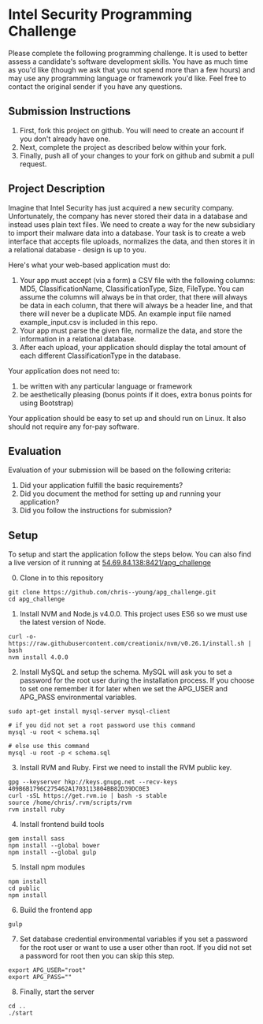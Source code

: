 # Intel Security Programming Challenge
Please complete the following programming challenge.  It is used to better assess a candidate's software development skills.   You have as much time as you'd like (though we ask that you not spend more than a few hours) and may use any programming language or framework you'd like.  Feel free to contact the original sender if you have any questions.

## Submission Instructions
1. First, fork this project on github.  You will need to create an account if you don't already have one.
1. Next, complete the project as described below within your fork.
1. Finally, push all of your changes to your fork on github and submit a pull request.

## Project Description
Imagine that Intel Security has just acquired a new security company.  Unfortunately, the company has never stored their data in a database and instead uses plain text files.  We need to create a way for the new subsidiary to import their malware data into a database.  Your task is to create a web interface that accepts file uploads, normalizes the data, and then stores it in a relational database - design is up to you.

Here's what your web-based application must do:

1. Your app must accept (via a form) a CSV file with the following columns: MD5, ClassificationName, ClassificationType, Size, FileType.  You can assume the columns will always be in that order, that there will always be data in each column, that there will always be a header line, and that there will never be a duplicate MD5.  An example input file named example_input.csv is included in this repo.
1. Your app must parse the given file, normalize the data, and store the information in a relational database.
1. After each upload, your application should display the total amount of each different ClassificationType in the database.

Your application does not need to:

1. be written with any particular language or framework
1. be aesthetically pleasing (bonus points if it does, extra bonus points for using Bootstrap)

Your application should be easy to set up and should run on Linux.  It also should not require any for-pay software.

## Evaluation
Evaluation of your submission will be based on the following criteria:

1. Did your application fulfill the basic requirements?
1. Did you document the method for setting up and running your application?
1. Did you follow the instructions for submission?




## Setup

To setup and start the application follow the steps below. You can also find a live version of it running at [54.69.84.138:8421/apg_challenge](http://54.69.84.138:8421/apg_challenge)

0. Clone in to this repository

  ```
  git clone https://github.com/chris--young/apg_challenge.git
  cd apg_challenge
  ```

1. Install NVM and Node.js v4.0.0. This project uses ES6 so we must use the latest version of Node.

  ```
  curl -o- https://raw.githubusercontent.com/creationix/nvm/v0.26.1/install.sh | bash
  nvm install 4.0.0
  ```

2. Install MySQL and setup the schema. MySQL will ask you to set a password for the root user during the installation process. If you choose to set one remember it for later when we set the APG_USER and APG_PASS environmental variables.

  ```
  sudo apt-get install mysql-server mysql-client

  # if you did not set a root password use this command
  mysql -u root < schema.sql

  # else use this command
  mysql -u root -p < schema.sql
  ```

3. Install RVM and Ruby. First we need to install the RVM public key.

  ```
  gpg --keyserver hkp://keys.gnupg.net --recv-keys 409B6B1796C275462A1703113804BB82D39DC0E3
  curl -sSL https://get.rvm.io | bash -s stable
  source /home/chris/.rvm/scripts/rvm
  rvm install ruby
  ```

4. Install frontend build tools

  ```
  gem install sass
  npm install --global bower
  npm install --global gulp
  ```

5. Install npm modules

  ```
  npm install
  cd public
  npm install
  ```

6. Build the frontend app

  ```
  gulp
  ```

7. Set database credential environmental variables if you set a password for the root user or want to use a user other than root. If you did not set a password for root then you can skip this step.

  ```
  export APG_USER="root"
  export APG_PASS=""
  ```

8. Finally, start the server

  ```
  cd ..
  ./start
  ```
